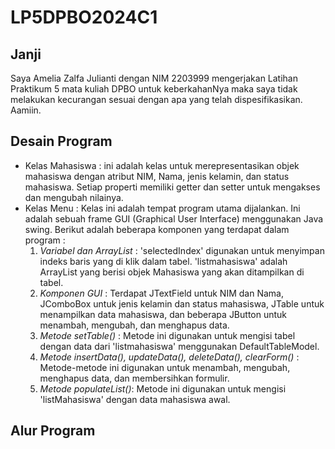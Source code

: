# LP5DPBO2024C1
## Janji
Saya Amelia Zalfa Julianti dengan NIM 2203999 mengerjakan Latihan Praktikum 5 mata kuliah DPBO untuk keberkahanNya maka saya tidak melakukan kecurangan sesuai dengan apa yang telah dispesifikasikan. Aamiin.
## Desain Program
* Kelas Mahasiswa : ini adalah kelas untuk merepresentasikan objek mahasiswa dengan atribut NIM, Nama, jenis kelamin, dan status mahasiswa. Setiap properti memiliki getter dan setter untuk mengakses dan mengubah nilainya.
* Kelas Menu : Kelas ini adalah tempat program utama dijalankan. Ini adalah sebuah frame GUI (Graphical User Interface) menggunakan Java swing. Berikut adalah beberapa komponen yang terdapat dalam program :
  1. *Variabel dan ArrayList* : 'selectedIndex' digunakan untuk menyimpan indeks baris yang di klik dalam tabel. 'listmahasiswa' adalah ArrayList yang berisi objek Mahasiswa yang akan ditampilkan di tabel.
  2. *Komponen GUI* : Terdapat JTextField untuk NIM dan Nama, JComboBox untuk jenis kelamin dan status mahasiswa, JTable untuk menampilkan data mahasiswa, dan beberapa JButton untuk menambah, mengubah, dan menghapus data.
  3. *Metode setTable()* : Metode ini digunakan untuk mengisi tabel dengan data dari 'listmahasiswa' menggunakan DefaultTableModel.
  4. *Metode insertData(), updateData(), deleteData(), clearForm()* : Metode-metode ini digunakan untuk menambah, mengubah, menghapus data, dan membersihkan formulir.
  5. *Metode populateList()*: Metode ini digunakan untuk mengisi 'listMahasiswa' dengan data mahasiswa awal.
  
## Alur Program
